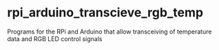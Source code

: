 # rpi_arduino_transcieve_rgb_temp
Programs for the RPi and Arduino that allow transceiving of temperature data and RGB LED control signals
